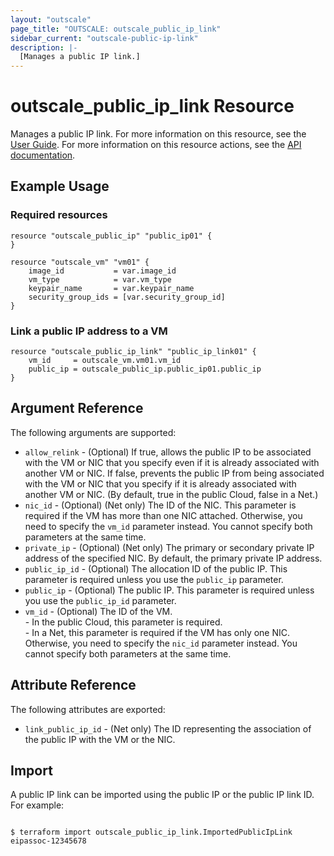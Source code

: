 ```yaml
---
layout: "outscale"
page_title: "OUTSCALE: outscale_public_ip_link"
sidebar_current: "outscale-public-ip-link"
description: |-
  [Manages a public IP link.]
---
```


# outscale_public_ip_link Resource

Manages a public IP link.
For more information on this resource, see the [User Guide](https://wiki.outscale.net/display/EN/About+EIPs).
For more information on this resource actions, see the [API documentation](https://docs.outscale.com/api#3ds-outscale-api-publicip).

## Example Usage

### Required resources

```hcl
resource "outscale_public_ip" "public_ip01" {
}

resource "outscale_vm" "vm01" {
	image_id           = var.image_id
	vm_type            = var.vm_type
	keypair_name       = var.keypair_name
	security_group_ids = [var.security_group_id]
}
```

### Link a public IP address to a VM

```hcl
resource "outscale_public_ip_link" "public_ip_link01" {
	vm_id     = outscale_vm.vm01.vm_id
	public_ip = outscale_public_ip.public_ip01.public_ip
}
```

## Argument Reference

The following arguments are supported:

* `allow_relink` - (Optional) If true, allows the public IP to be associated with the VM or NIC that you specify even if it is already associated with another VM or NIC. If false, prevents the public IP from being associated with the VM or NIC that you specify if it is already associated with another VM or NIC. (By default, true in the public Cloud, false in a Net.)
* `nic_id` - (Optional) (Net only) The ID of the NIC. This parameter is required if the VM has more than one NIC attached. Otherwise, you need to specify the `vm_id` parameter instead. You cannot specify both parameters at the same time.
* `private_ip` - (Optional) (Net only) The primary or secondary private IP address of the specified NIC. By default, the primary private IP address.
* `public_ip_id` - (Optional) The allocation ID of the public IP. This parameter is required unless you use the `public_ip` parameter.
* `public_ip` - (Optional) The public IP. This parameter is required unless you use the `public_ip_id` parameter.
* `vm_id` - (Optional) The ID of the VM.<br />- In the public Cloud, this parameter is required.<br />- In a Net, this parameter is required if the VM has only one NIC. Otherwise, you need to specify the `nic_id` parameter instead. You cannot specify both parameters at the same time.

## Attribute Reference

The following attributes are exported:

* `link_public_ip_id` - (Net only) The ID representing the association of the public IP with the VM or the NIC.

## Import

A public IP link can be imported using the public IP or the public IP link ID. For example:

```console

$ terraform import outscale_public_ip_link.ImportedPublicIpLink eipassoc-12345678

```